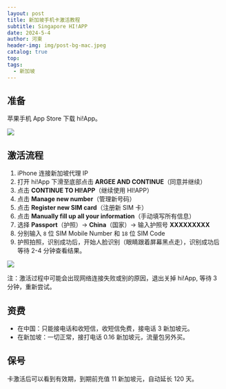 ```yaml
---
layout: post
title: 新加坡手机卡激活教程
subtitle: Singapore HI!APP
date: 2024-5-4
author: 河東
header-img: img/post-bg-mac.jpeg
catalog: true
top: 
tags:
  - 新加坡
---
```



## 准备
苹果手机 App Store 下载 hi!App。

![](https://i.imgur.com/ehxbFZs.png)

## 激活流程
1. iPhone 连接新加坡代理 IP
2. 打开 hi!App 下滑至底部点击 **ARGEE AND CONTINUE**（同意并继续）
3. 点击 **CONTINUE TO HI!APP**（继续使用 HI!APP）
4. 点击 **Manage new number**（管理新号码）
5. 点击 **Register new SIM card**（注册新 SIM 卡）
6. 点击 **Manually fill up all your information**（手动填写所有信息）
7. 选择 **Passport**（护照）→ **China**（国家）→ 输入护照号 **XXXXXXXXX**
8. 分别输入 `8` 位 SIM Mobile Number 和 `18` 位 SIM Code
9. 护照拍照，识别成功后，开始人脸识别（眼睛跟着屏幕黑点走），识别成功后等待 2-4 分钟查看结果。

![](https://i.imgur.com/0gK6340.jpg)

注：激活过程中可能会出现网络连接失败或别的原因，退出关掉 hi!App, 等待 3 分钟，重新尝试。 

## 资费

- 在中国：只能接电话和收短信，收短信免费，接电话 3 新加坡元。 
- 在新加坡：一切正常，接打电话 0.16 新加坡元，流量包另外买。

## 保号
卡激活后可以看到有效期，到期前充值 11 新加坡元，自动延长 120 天。



